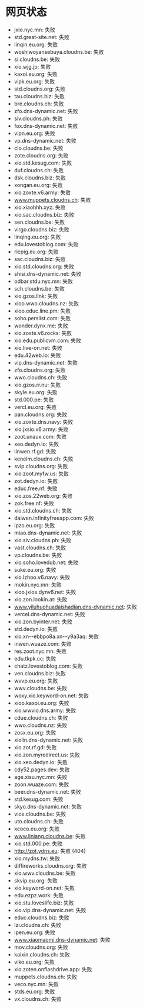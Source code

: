 # 网页状态
- jxio.nyc.mn: 失败
- std.great-site.net: 失败
- linqin.eu.org: 失败
- woshiwoyansebuya.cloudns.be: 失败
- si.cloudns.be: 失败
- xio.wjg.jp: 失败
- kaxoi.eu.org: 失败
- vipk.eu.org: 失败
- std.cloudns.org: 失败
- tau.cloudns.biz: 失败
- bre.cloudns.ch: 失败
- zfo.dns-dynamic.net: 失败
- siv.cloudns.ph: 失败
- fox.dns-dynamic.net: 失败
- vipn.eu.org: 失败
- vp.dns-dynamic.net: 失败
- clo.cloudns.be: 失败
- zote.cloudns.org: 失败
- xio.std.kesug.com: 失败
- duf.cloudns.ch: 失败
- dsk.cloudns.biz: 失败
- xongan.eu.org: 失败
- xio.zoxte.v6.army: 失败
- www.muppets.cloudns.ch: 失败
- xio.xiaohhh.xyz: 失败
- xio.sac.cloudns.biz: 失败
- sen.cloudns.be: 失败
- virgo.cloudns.biz: 失败
- linqing.eu.org: 失败
- edu.lovestoblog.com: 失败
- ricpig.eu.org: 失败
- sac.cloudns.biz: 失败
- xio.std.cloudns.org: 失败
- shisi.dns-dynamic.net: 失败
- odbar.stdu.nyc.mn: 失败
- sch.cloudns.be: 失败
- xio.gzos.link: 失败
- xioo.wwo.cloudns.nz: 失败
- xioo.educ.line.pm: 失败
- soho.perslist.com: 失败
- wonder.dynx.me: 失败
- xio.zoxte.v6.rocks: 失败
- xio.edu.publicvm.com: 失败
- xio.live-on.net: 失败
- edu.42web.io: 失败
- vip.dns-dynamic.net: 失败
- zfo.cloudns.org: 失败
- wwo.cloudns.ch: 失败
- xio.gzos.rr.nu: 失败
- skyle.eu.org: 失败
- std.000.pe: 失败
- vercl.eu.org: 失败
- pan.cloudns.org: 失败
- xio.zoxte.dns.navy: 失败
- xio.jxsio.v6.army: 失败
- zoot.unaux.com: 失败
- xeo.dedyn.io: 失败
- linwen.rf.gd: 失败
- kenelm.cloudns.ch: 失败
- svip.cloudns.org: 失败
- xio.zoot.myfw.us: 失败
- zot.dedyn.io: 失败
- educ.free.nf: 失败
- xio.zos.22web.org: 失败
- zok.free.nf: 失败
- xio.std.cloudns.ch: 失败
- daiwen.infinityfreeapp.com: 失败
- ipzo.eu.org: 失败
- miao.dns-dynamic.net: 失败
- xio.siv.cloudns.ph: 失败
- vast.cloudns.ch: 失败
- vp.cloudns.be: 失败
- xio.soho.lovedub.net: 失败
- suke.eu.org: 失败
- xio.lzhoo.v6.navy: 失败
- mokin.nyc.mn: 失败
- xioo.jxios.dynv6.net: 失败
- xio.zon.lookin.at: 失败
- www.yiluhuohuadaishadian.dns-dynamic.net: 失败
- vercel.dns-dynamic.net: 失败
- xio.zon.byinter.net: 失败
- std.dedyn.io: 失败
- xio.xn--ebbpo8a.xn--y9a3aq: 失败
- inwen.wuaze.com: 失败
- res.zoot.nyc.mn: 失败
- edu.tkpk.cc: 失败
- chatz.lovestoblog.com: 失败
- ven.cloudns.biz: 失败
- wvvp.eu.org: 失败
- wwv.cloudns.be: 失败
- woxy.xio.keyword-on.net: 失败
- xioo.kaxoi.eu.org: 失败
- xio.wwvio.dns.army: 失败
- cdue.cloudns.ch: 失败
- wwo.cloudns.nz: 失败
- zosx.eu.org: 失败
- xiolin.dns-dynamic.net: 失败
- xio.zot.rf.gd: 失败
- xio.zon.myredirect.us: 失败
- xio.xeo.dedyn.io: 失败
- cdy52.pages.dev: 失败
- age.xisu.nyc.mn: 失败
- zoon.wuaze.com: 失败
- beer.dns-dynamic.net: 失败
- std.kesug.com: 失败
- skyo.dns-dynamic.net: 失败
- vice.cloudns.be: 失败
- uto.cloudns.ch: 失败
- kcoco.eu.org: 失败
- www.liniang.cloudns.be: 失败
- xio.std.000.pe: 失败
- http://zot.ydns.eu: 失败 (404)
- xio.mydns.tw: 失败
- diffireworks.cloudns.org: 失败
- xio.wwv.cloudns.be: 失败
- skvip.eu.org: 失败
- xio.keyword-on.net: 失败
- edu.ezpz.work: 失败
- xio.stu.loveslife.biz: 失败
- xio.vip.dns-dynamic.net: 失败
- educ.cloudns.biz: 失败
- lzi.cloudns.ch: 失败
- ipen.eu.org: 失败
- www.xiaomaomi.dns-dynamic.net: 失败
- mov.cloudns.org: 失败
- kaixin.cloudns.ch: 失败
- viko.eu.org: 失败
- xio.zoten.onflashdrive.app: 失败
- muppets.cloudns.ch: 失败
- veco.nyc.mn: 失败
- stds.eu.org: 失败
- vx.cloudns.ch: 失败
